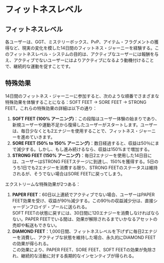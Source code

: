 # フィットネスレベル

## フィットネスレベル

各ユーザーは、GGT、ミステリーボックス、PvP、アイテム・フラグメントの獲得など、現実の変化を模した14日間のフィットネス・ジャーニーを経験する。このフィットネスレベル・システムの目的は、アクティブなユーザーには報酬を与え、アクティブでないユーザーにはよりアクティブになるよう動機付けることで、継続的な運動を促すことです。

## 特殊効果

14日間のフィットネス・ジャーニーに参加すると、次のような順番でさまざまな特殊効果を体験することになる：SOFT FEET -> SORE FEET -> STRONG FEET。これらの特殊効果の詳細は以下の通り：

1. **SOFT FEET (100% アーニング)**：この段階はユーザー体験の始まりであり、新規ユーザーや運動不足から復帰したユーザーがスタートします。ユーザーは、毎日少なくとも2エナジーを使用することで、フィットネス・ジャーニーを進めていきます。
2. **SORE FEET (50%  to 150% アーニング)**：数日経過すると、収益は50％にまで減少する。しかし、もし進み続けるなら、収益は150%まで増加する。
3. **STRONG FEET (150% アーニング)**：毎日2エナジーを使用した14日目には、ユーザーはSTRONG FEETステージに到達し、150%を獲得する。5日のうち1日でも2エナジーを消費する限り、STRONG FEETのステータスは維持されるが、そうでない場合はSORE FEETに戻ってしまう。

エクストリームな特殊効果が2つある：

1. **PAPER FEET**：60日以上連続でアクティブでない場合、ユーザーはPAPER FEET効果を受け、収益が90％減少する。この90％の収益減少分は、直接シャーデンフロイデ・プールに送られる。\
   SOFT FEETの状態に戻すには、30日間に120エナジーを消費しなければならない。PAPER FEETでいる間は、効果が解除されるまでいかなるアセットの売却や転送もできない。
2. **DIAMOND FEET**：1,000日間、フィットネスレベルを下げずに毎日2エナジーを消費し、アクティブな状態を維持した場合、永久的にDIAMOND FEETの効果が得られる。\
   この効果により、PAPER FEET、SORE FEET、SOFT FEETの効果が免除され、継続的な活動に対する長期的なインセンティブが得られる。
